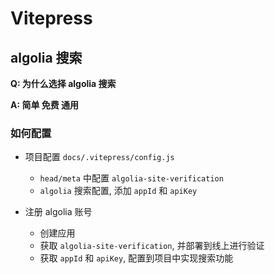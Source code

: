# Vitepress

## algolia 搜索

**Q: 为什么选择 algolia 搜索**

**A: 简单 免费 通用**

### 如何配置

- 项目配置 `docs/.vitepress/config.js`

  - `head/meta` 中配置 `algolia-site-verification`
  - `algolia` 搜索配置, 添加 `appId` 和 `apiKey`

- 注册 algolia 账号
  - 创建应用
  - 获取 `algolia-site-verification`, 并部署到线上进行验证
  - 获取 `appId` 和 `apiKey`, 配置到项目中实现搜索功能
